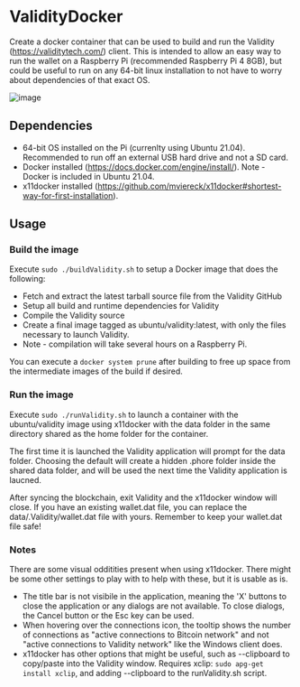# ValidityDocker
Create a docker container that can be used to build and run the Validity (https://validitytech.com/) client.  This is intended to allow an easy way to run the wallet on a Raspberry Pi (recommended Raspberry Pi 4 8GB), but could be useful to run on any 64-bit linux installation to not have to worry about dependencies of that exact OS.

![image](https://user-images.githubusercontent.com/6404377/117683255-e244f680-b181-11eb-97a8-bbd66c0acc58.png)


## Dependencies
* 64-bit OS installed on the Pi (currenlty using Ubuntu 21.04).  Recommended to run off an external USB hard drive and not a SD card.
* Docker installed (https://docs.docker.com/engine/install/).  Note - Docker is included in Ubuntu 21.04.
* x11docker installed (https://github.com/mviereck/x11docker#shortest-way-for-first-installation).

## Usage

### Build the image

Execute `sudo ./buildValidity.sh` to setup a Docker image that does the following:
* Fetch and extract the latest tarball source file from the Validity GitHub
* Setup all build and runtime dependencies for Validity
* Compile the Validity source
* Create a final image tagged as ubuntu/validity:latest, with only the files necessary to launch Validity.
* Note - compilation will take several hours on a Raspberry Pi.

You can execute a `docker system prune` after building to free up space from the intermediate images of the build if desired.

### Run the image

Execute `sudo ./runValidity.sh` to launch a container with the ubuntu/validity image using x11docker with the data folder in the same directory shared as the home folder for the container.  

The first time it is launched the Validity application will prompt for the data folder.  Choosing the default will create a hidden .phore folder inside the shared data folder, and will be used the next time the Validity application is laucned.  

After syncing the blockchain, exit Validity and the x11docker window will close.  If you have an existing wallet.dat file, you can replace the data/.Validity/wallet.dat file with yours.  Remember to keep your wallet.dat file safe!

### Notes

There are some visual odditities present when using x11docker.  There might be some other settings to play with to help with these, but it is usable as is.

* The title bar is not visibile in the application, meaning the 'X' buttons to close the application or any dialogs are not available.  To close dialogs, the Cancel button or the Esc key can be used.
* When hovering over the connections icon, the tooltip shows the number of connections as "active connections to Bitcoin network" and not "active connections to Validity network" like the Windows client does.
* x11docker has other options that might be useful, such as --clipboard to copy/paste into the Validity window.  Requires xclip: `sudo apg-get install xclip`, and adding --clipboard to the runValidity.sh script.
